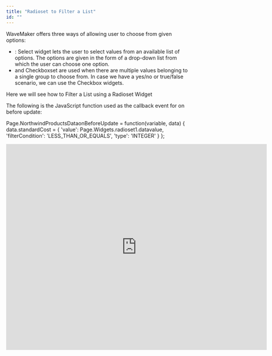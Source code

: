 ```yaml
---
title: "Radioset to Filter a List"
id: ""
---
```


WaveMaker offers three ways of allowing user to choose from given options:

- : Select widget lets the user to select values from an available list of options. The options are given in the form of a drop-down list from which the user can choose one option.
- and Checkboxset are used when there are multiple values belonging to a single group to choose from. In case we have a yes/no or true/false scenario, we can use the Checkbox widgets.

Here we will see how to Filter a List using a Radioset Widget

The following is the JavaScript function used as the callback event for on before update:

 Page.NorthwindProductsDataonBeforeUpdate = function(variable, data) {
        data.standardCost = {
            'value': Page.Widgets.radioset1.datavalue,
            'filterCondition': 'LESS\_THAN\_OR\_EQUALS',
            'type': 'INTEGER'
        }
    };

<iframe width="708" height="560" src="https://docs.google.com/presentation/d/e/2PACX-1vT1qf-jqh1-M6cdn4hWduOxlMKpvoRwzLTz5luQf6LG-vktjB4vcL7II09YOuSIDH32p7V9F-VlvHnc/embed?start=false&amp;loop=false&amp;delayms=3000" frameborder="0" allowfullscreen="allowfullscreen" mozallowfullscreen="mozallowfullscreen" webkitallowfullscreen="webkitallowfullscreen"></iframe>
